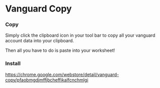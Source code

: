 # Vanguard Copy

### Copy
Simply click the clipboard icon in your tool bar to copy all your vanguard account data into your clipboard.

Then all you have to do is paste into your worksheet!

### Install
https://chrome.google.com/webstore/detail/vanguard-copy/pfaobmgdjmffjbcheffikalfcnchmlgi  
